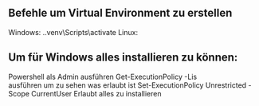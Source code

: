 ## Befehle um Virtual Environment zu erstellen
Windows: .\.venv\Scripts\activate
Linux: 

## Um für Windows alles installieren zu können:
 Powershell als Admin ausführen
Get-ExecutionPolicy -Lis    
ausführen um zu sehen was erlaubt ist
Set-ExecutionPolicy Unrestricted -Scope CurrentUser
Erlaubt alles zu installieren
